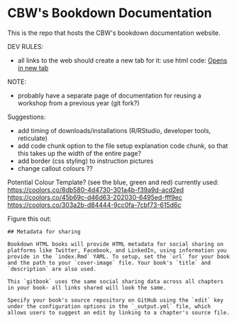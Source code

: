 # CBW's Bookdown Documentation

This is the repo that hosts the CBW's bookdown documentation website.

DEV RULES:
- all links to the web should create a new tab for it: use html code: <a href="placeholder.com" target="_blank">Opens in new tab</a>


NOTE:

- probably have a separate page of documentation for reusing a workshop from a previous year (git fork?)



Suggestions:
- add timing of downloads/installations (R/RStudio, developer tools, reticulate)
- add code chunk option to the file setup explanation code chunk, so that this takes up the width of the entire page?
- add border (css styling) to instruction pictures
- change callout colours ??


Potential Colour Template? (see the blue, green and red)
currently used: https://coolors.co/8db580-4d4730-301a4b-f39a9d-acd2ed
https://coolors.co/45b69c-d46d63-202030-6495ed-fff9ec
https://coolors.co/303a2b-d84444-9cc0fa-7cbf73-615d6c




Figure this out:
```
## Metadata for sharing

Bookdown HTML books will provide HTML metadata for social sharing on platforms like Twitter, Facebook, and LinkedIn, using information you provide in the `index.Rmd` YAML. To setup, set the `url` for your book and the path to your `cover-image` file. Your book's `title` and `description` are also used.

This `gitbook` uses the same social sharing data across all chapters in your book- all links shared will look the same.

Specify your book's source repository on GitHub using the `edit` key under the configuration options in the `_output.yml` file, which allows users to suggest an edit by linking to a chapter's source file.
```
